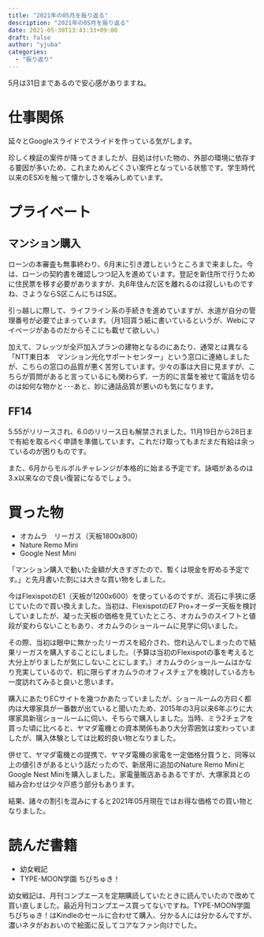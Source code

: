 ```yaml
---
title: "2021年の05月を振り返る"
description: "2021年の05月を振り返る"
date: 2021-05-30T13:43:33+09:00
draft: false
author: "yjuba"
categories:
  - "振り返り"
---
```


5月は31日まであるので安心感がありますね。

# 仕事関係
延々とGoogleスライドでスライドを作っている気がします。

珍しく検証の案件が降ってきましたが、目処は付いた物の、外部の環境に依存する要因が多いため、これまためんどくさい案件となっている状態です。学生時代以来のESXiを触って懐かしさを噛みしめています。

# プライベート

## マンション購入
ローンの本審査も無事終わり、6月末に引き渡しというところまで来ました。今は、ローンの契約書を確認しつつ記入を進めています。登記を新住所で行うために住民票を移す必要がありますが、丸6年住んだ区を離れるのは寂しいものですね、さようならS区こんにちはS区。

引っ越しに際して、ライフライン系の手続きを進めていますが、水道が自分の管理番号が必要で止まっています。（月1回貰う紙に書いているというが、Webにマイページがあるのだからそこにも載せて欲しい。）

加えて、フレッツが全戸加入プランの建物となるのにあたり、通常とは異なる「NTT東日本　マンション光化サポートセンター」という窓口に連絡しましたが、こちらの窓口の品質が悪く苦労しています。少々の事は大目に見ますが、こちらが質問があると言っているにも関わらず、一方的に言葉を被せて電話を切るのは如何な物かと･･･あと、妙に通話品質が悪いのも気になります。

## FF14
5.55がリリースされ、6.0のリリース日も解禁されました。11月19日から28日まで有給を取るべく申請を準備しています。これだけ取ってもまだまだ有給は余っているのが困りものです。

また、6月からモルボルチャレンジが本格的に始まる予定です。詠唱があるのは3.x以来なので良い復習になるでしょう。

# 買った物
- オカムラ　リーガス（天板1800x800）
- Nature Remo Mini
- Google Nest Mini

「マンション購入で動いた金額が大きすぎたので、暫くは現金を貯める予定です。」と先月書いた割には大きな買い物をしました。

今はFlexispotのE1（天板が1200x600）を使っているのですが、流石に手狭に感じていたので買い換えました。当初は、FlexispotのE7 Pro+オーダー天板を検討していましたが、凝った天板の価格を見ていたところ、オカムラのスイフトと値段が変わらないこともあり、オカムラのショールームに見学に伺いました。

その際、当初は眼中に無かったリーガスを紹介され、惚れ込んでしまったので結果リーガスを購入することにしました。（予算は当初のFlexispotの事を考えると大分上がりましたが気にしないことにします。）オカムラのショールームはかなり充実しているので、机に限らずオカムラのオフィスチェアを検討している方も一度訪れてみると良いと思います。

購入にあたりECサイトを幾つかあたっていましたが、ショールームの方曰く都内は大塚家具が一番数が出ていると聞いたため、2015年の3月以来6年ぶりに大塚家具新宿ショールームに伺い、そちらで購入しました。当時、ミラ2チェアを買った頃に比べると、ヤマダ電機との資本関係もあり大分雰囲気は変わっていましたが、購入体験としては比較的良い物となりました。

併せて、ヤマダ電機との提携で、ヤマダ電機の家電を一定価格分買うと、同等以上の値引きがあるという話だったので、新居用に追加のNature Remo MiniとGoogle Nest Miniを購入しました。家電量販店あるあるですが、大塚家具との組み合わせは少々戸惑う部分もあります。

結果、諸々の割引を混みにすると2021年05月現在ではお得な価格での買い物となりました。

# 読んだ書籍
- 幼女戦記
- TYPE-MOON学園 ちびちゅき！

幼女戦記は、月刊コンプエースを定期購読していたときに読んでいたので改めて買い直しました。最近月刊コンプエース買ってないですね。TYPE-MOON学園 ちびちゅき！はKindleのセールに合わせて購入、分かる人には分かるんですが、濃いネタがおおいので絵面に反してコアなファン向けでした。
